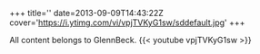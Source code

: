 +++
title=''
date=2013-09-09T14:43:22Z
cover='https://i.ytimg.com/vi/vpjTVKyG1sw/sddefault.jpg'
+++

All content belongs to GlennBeck.
{{< youtube vpjTVKyG1sw >}}
